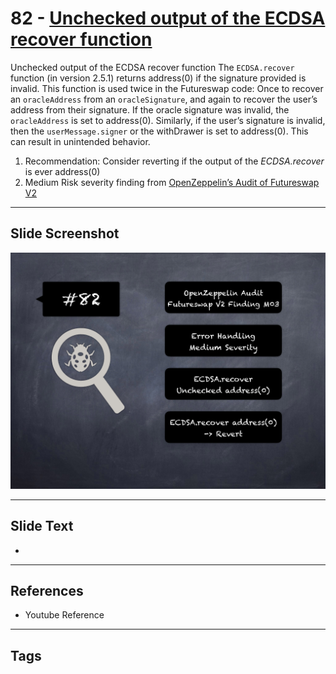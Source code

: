 
# 82 - [Unchecked output of the ECDSA recover function](./Unchecked%20output%20of%20the%20ECDSA%20recover%20function.md)

Unchecked output of the ECDSA recover function The `ECDSA.recover` function (in version 2.5.1) returns address(0) if the signature provided is invalid. This function is used twice in the Futureswap code: Once to recover an `oracleAddress` from an `oracleSignature`, and again to recover the user’s address from their signature. If the oracle signature was invalid, the `oracleAddress` is set to address(0). Similarly, if the user’s signature is invalid, then the `userMessage.signer` or the withDrawer is set to address(0). This can result in unintended behavior.


1.  Recommendation: Consider reverting if the output of the _ECDSA.recover_ is ever address(0)
2.  Medium Risk severity finding from [OpenZeppelin’s Audit of Futureswap V2](https://blog.openzeppelin.com/futureswap-v2-audit/)


___
## Slide Screenshot
![082.png](../../images/7.%20Audit%20Findings%20101/082.png)
___
## Slide Text
- 
___
## References
- Youtube Reference
___
## Tags
